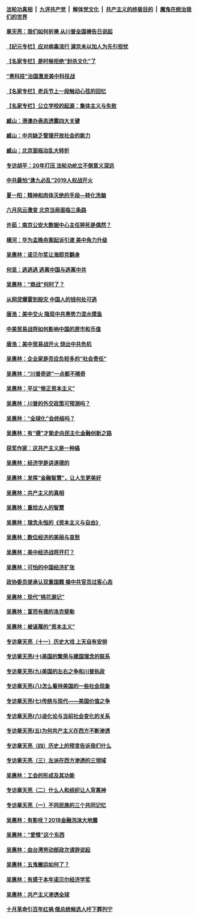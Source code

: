 

####  [法轮功真相](../../../../basic/blob/master/README.md?t=06271931) &nbsp;|&nbsp; [九评共产党](../../../../9ping.md/blob/master/README.md?t=06271931) &nbsp;|&nbsp; [解体党文化](../../../../jtdwh.md/blob/master/README.md?t=06271931)  &nbsp;|&nbsp; [共产主义的终极目的](../../../../gczydzjmd.md/blob/master/README.md?t=06271931) &nbsp;|&nbsp; [魔鬼在统治我们的世界](../../../../mgztzwmdsj.md/blob/master/README.md?t=06271931) 

#### [章天亮：我们如何祈祷 从川普全国祷告日说起](../pages/nsc423/n11944627.md?t=06271931) 

#### [【纪元专栏】应对病毒流行 渥京未以加人为先引担忧](../pages/nsc423/n11875714.md?t=06271931) 

#### [【名家专栏】是时候拒绝“封杀文化”了](../pages/nsc423/n11814093.md?t=06271931) 

#### [“黑科技”治国激发美中科技战](../pages/nsc423/n11638056.md?t=06271931) 

#### [【名家专栏】老兵节上一段触动心弦的回忆](../pages/nsc423/n11646016.md?t=06271931) 

#### [【名家专栏】公立学校的起源：集体主义与失败](../pages/nsc423/n11601833.md?t=06271931) 

#### [臧山：港澳办表态透露四大关键](../pages/nsc423/n11421628.md?t=06271931) 

#### [臧山：中共缺乏管理开放社会的能力](../pages/nsc423/n11407457.md?t=06271931) 

#### [臧山：北京面临治乱大转折](../pages/nsc423/n11406895.md?t=06271931) 

#### [专访胡平：20年打压 法轮功屹立不倒意义深远](../pages/nsc423/n11398800.md?t=06271931) 

#### [中共最怕“逢九必乱”2019人权战开火](../pages/nsc423/n11385248.md?t=06271931) 

#### [夏一阳：精神和肉体灭绝的手段—转化洗脑](../pages/nsc423/n11368250.md?t=06271931) 

#### [六月风云激变 北京当局面临三条路](../pages/nsc423/n11313668.md?t=06271931) 

#### [许茹：南京公安大数据中心主任猝死是偶然？](../pages/nsc423/n11064744.md?t=06271931) 

#### [横河：华为孟晚舟案起诉引渡 美中角力升级](../pages/nsc423/n11027230.md?t=06271931) 

#### [吴惠林：诺贝尔奖让海耶克翻身](../pages/nsc423/n10890049.md?t=06271931) 

#### [何坚：逃逃逃 逃离中国与逃离中共](../pages/nsc423/n10592891.md?t=06271931) 

#### [吴惠林：“商战”何时了？](../pages/nsc423/n10573558.md?t=06271931) 

#### [从网贷爆雷到股灾 中国人的钱何处可逃](../pages/nsc423/n10572800.md?t=06271931) 

#### [唐浩：美中交火 隐现中共黑势力混水摸鱼](../pages/nsc423/n10544040.md?t=06271931) 

#### [中美贸易战将如何影响中国的房市和币值](../pages/nsc423/n10543697.md?t=06271931) 

#### [唐浩：美中贸易战开火 烧出中共危机](../pages/nsc423/n10540126.md?t=06271931) 

#### [吴惠林：企业家是否应负较多的“社会责任”](../pages/nsc423/n10535022.md?t=06271931) 

#### [吴惠林：“川普奇迹”一点都不稀奇](../pages/nsc423/n10512808.md?t=06271931) 

#### [吴惠林：平议“修正资本主义”](../pages/nsc423/n10495724.md?t=06271931) 

#### [吴惠林：川普的外交政策可预测吗？](../pages/nsc423/n10462387.md?t=06271931) 

#### [吴惠林：“全球化”会终结吗？](../pages/nsc423/n10452838.md?t=06271931) 

#### [吴惠林：有“德”才能走向民主化金融创新之路](../pages/nsc423/n10432292.md?t=06271931) 

#### [获奖作家：这共产主义是一种癌](../pages/nsc423/n10431541.md?t=06271931) 

#### [吴惠林：经济学是讲道德的](../pages/nsc423/n10398014.md?t=06271931) 

#### [吴惠林：发挥“金融智慧”，让人生更美好](../pages/nsc423/n10375019.md?t=06271931) 

#### [吴惠林：共产主义的真相](../pages/nsc423/n10351394.md?t=06271931) 

#### [吴惠林：重拾古人的智慧](../pages/nsc423/n10337691.md?t=06271931) 

#### [吴惠林：理念永恒的《资本主义与自由》](../pages/nsc423/n10316274.md?t=06271931) 

#### [吴惠林：数位经济的美丽与哀愁](../pages/nsc423/n10292946.md?t=06271931) 

#### [吴惠林：美中经济战将开打？](../pages/nsc423/n10258825.md?t=06271931) 

#### [吴惠林：可怕的中国经济扩张](../pages/nsc423/n10219147.md?t=06271931) 

#### [政协委员提承认双重国籍 揭中共官员过客心态](../pages/nsc423/n10208809.md?t=06271931) 

#### [吴惠林：现代“桃花源记”](../pages/nsc423/n10185234.md?t=06271931) 

#### [吴惠林：富而有德的洛克斐勒](../pages/nsc423/n10142264.md?t=06271931) 

#### [吴惠林：被诬蔑的“资本主义”](../pages/nsc423/n10124816.md?t=06271931) 

#### [专访章天亮（十一）历史大戏 上天自有安排](../pages/nsc423/n10094905.md?t=06271931) 

#### [专访章天亮(十)美国的繁荣与建国理念的联系](../pages/nsc423/n10094899.md?t=06271931) 

#### [专访章天亮(九)美国的左右之争和川普执政](../pages/nsc423/n10094889.md?t=06271931) 

#### [专访章天亮(八)怎么看待美国的一些社会现象](../pages/nsc423/n10094857.md?t=06271931) 

#### [专访章天亮(七)传统与现代——美国价值之争](../pages/nsc423/n10093140.md?t=06271931) 

#### [专访章天亮(六)进化论与当前社会变化的关系](../pages/nsc423/n10092036.md?t=06271931) 

#### [专访章天亮(五)为何共产主义在西方不断渗透](../pages/nsc423/n10083620.md?t=06271931) 

#### [专访章天亮（四）历史上的预言告诉我们什么](../pages/nsc423/n10083606.md?t=06271931) 

#### [专访章天亮（三）左派在西方渗透的三领域](../pages/nsc423/n10081115.md?t=06271931) 

#### [吴惠林：工会的形成及其功能](../pages/nsc423/n10080633.md?t=06271931) 

#### [专访章天亮（二）什么人和组织让人背离神](../pages/nsc423/n10076637.md?t=06271931) 

#### [专访章天亮（一）不同民族的三个共同记忆](../pages/nsc423/n10074188.md?t=06271931) 

#### [吴惠林：有影呒？2018金融泡沫大地震](../pages/nsc423/n10040534.md?t=06271931) 

#### [吴惠林：“爱情”这个东西](../pages/nsc423/n10019423.md?t=06271931) 

#### [吴惠林：由台湾劳动部政次请辞说起](../pages/nsc423/n9979679.md?t=06271931) 

#### [吴惠林：五鬼搬运如何了？](../pages/nsc423/n9925338.md?t=06271931) 

#### [吴惠林：有感于本年诺贝尔经济学奖](../pages/nsc423/n9871883.md?t=06271931) 

#### [吴惠林：共产主义渗透全球](../pages/nsc423/n9812748.md?t=06271931) 

#### [十月革命引百年红祸 俄总统候选人吁下葬列宁](../pages/nsc423/n9810182.md?t=06271931) 

